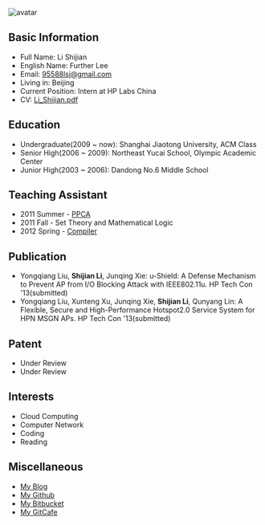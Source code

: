 ![avatar](http://en.gravatar.com/avatar/a9a1acd402ef13a85a72ee2912848807?s=256")  

Basic Information
-----------------
* Full Name: Li Shijian  
* English Name:  Further Lee  
* Email: 95588lsj@gmail.com  
* Living in: Beijing  
* Current Position: Intern at HP Labs China  
* CV: [Li_Shijian.pdf](assets/file/Li_Shijian.pdf)

Education
----------
* Undergraduate(2009 ~ now): Shanghai Jiaotong University, ACM Class    
* Senior High(2006 ~ 2009): Northeast Yucai School, Olympic Academic Center  
* Junior High(2003 ~ 2006): Dandong No.6 Middle School  

Teaching Assistant
-------------------
* 2011 Summer - [PPCA](http://202.120.61.3:8103/wiki/PPCA_2011)  
* 2011 Fall - Set Theory and Mathematical Logic  
* 2012 Spring - [Compiler](http://acm.sjtu.edu.cn/compiler/)

Publication
------------
* Yongqiang Liu, **Shijian Li**, Junqing Xie: u-Shield: A Defense Mechanism to Prevent AP from I/O Blocking Attack with IEEE802.11u. HP Tech Con '13(submitted)  
* Yongqiang Liu, Xunteng Xu, Junqing Xie, **Shijian Li**, Qunyang Lin: A Flexible, Secure and High-Performance Hotspot2.0 Service System for HPN MSGN APs. HP Tech Con '13(submitted) 

Patent
------
* Under Review  
* Under Review

Interests
----------
* Cloud Computing  
* Computer Network  
* Coding  
* Reading  

Miscellaneous
--------------
* [My Blog](http://blog.lishijian.com)
* [My Github](http://github.com/furtherLee)  
* [My Bitbucket](https://bitbucket.org/furtherLee)  
* [My GitCafe](https://gitcafe.com/furtherLee)  
